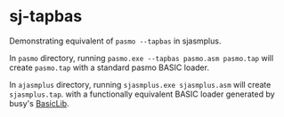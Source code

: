 # sj-tapbas
Demonstrating equivalent of `pasmo --tapbas` in sjasmplus.

In `pasmo` directory, running `pasmo.exe --tapbas pasmo.asm pasmo.tap` will create `pasmo.tap` with a standard pasmo BASIC loader.

In `ajasmplus` directory, running `sjasmplus.exe sjasmplus.asm` will create `sjasmplus.tap`. with a functionally equivalent BASIC loader generated by busy's [BasicLib](https://github.com/z00m128/sjasmplus/blob/master/examples/BasicLib/BasicLib.asm).
